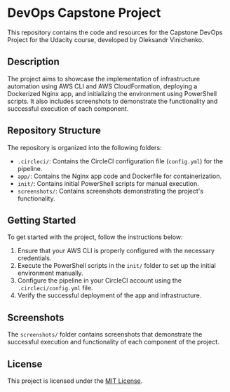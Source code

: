 # DevOps Capstone Project

This repository contains the code and resources for the Capstone DevOps Project for the Udacity course, developed by Oleksandr Vinichenko.

## Description

The project aims to showcase the implementation of infrastructure automation using AWS CLI and AWS CloudFormation, deploying a Dockerized Nginx app, and initializing the environment using PowerShell scripts. It also includes screenshots to demonstrate the functionality and successful execution of each component.

## Repository Structure

The repository is organized into the following folders:

- `.circleci/`: Contains the CircleCI configuration file (`config.yml`) for the pipeline.
- `app/`: Contains the Nginx app code and Dockerfile for containerization.
- `init/`: Contains initial PowerShell scripts for manual execution.
- `screenshots/`: Contains screenshots demonstrating the project's functionality.

## Getting Started

To get started with the project, follow the instructions below:

1. Ensure that your AWS CLI is properly configured with the necessary credentials.
2. Execute the PowerShell scripts in the `init/` folder to set up the initial environment manually.
3. Configure the pipeline in your CircleCI account using the `.circleci/config.yml` file.
4. Verify the successful deployment of the app and infrastructure.

## Screenshots

The `screenshots/` folder contains screenshots that demonstrate the successful execution and functionality of each component of the project.

## License

This project is licensed under the [MIT License](LICENSE.md).
